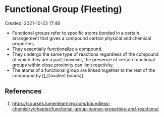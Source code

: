 # Functional Group (Fleeting)
Created: 2021-10-23 17:48

* Functional groups refer to specific atoms bonded in a certain arrangement that gives a compound certain physical and chemical properties.
* They essentially functionalize a compound.
* They undergo the same type of reactions regardless of the compound of which they are a part; however, the presence of certain functional groups within close proximity can limit reactivity. 
* The atoms of a functional group are linked together to the rest of the compound by [[_Covalent bonds]] 

## References
1. https://courses.lumenlearning.com/boundless-chemistry/chapter/functional-group-names-properties-and-reactions/